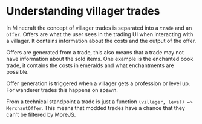 # Understanding villager trades

In Minecraft the concept of villager trades is separated into a `trade` and an `offer`. 
Offers are what the user sees in the trading UI when interacting with a villager. It contains information about the costs and the output of the offer. 

Offers are generated from a trade, this also means that a trade may not have information about the sold items. One example is the enchanted book trade, it contains the costs in emeralds and what enchantments are possible. 

Offer generation is triggered when a villager gets a profession or level up. For wanderer trades this happens on spawn. 

From a technical standpoint a trade is just a function `(villager, level) => MerchantOffer`. This means that modded trades have a chance that they can't be filtered by MoreJS. 
